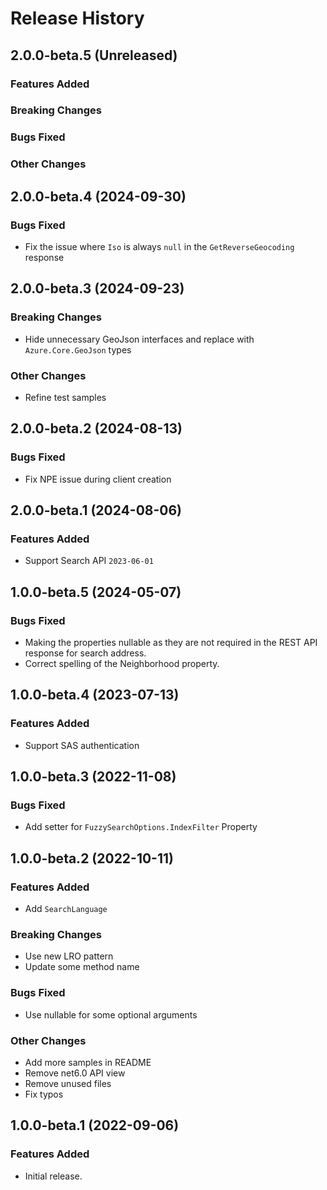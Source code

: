 # Release History

## 2.0.0-beta.5 (Unreleased)

### Features Added

### Breaking Changes

### Bugs Fixed

### Other Changes

## 2.0.0-beta.4 (2024-09-30)

### Bugs Fixed

- Fix the issue where `Iso` is always `null` in the `GetReverseGeocoding` response

## 2.0.0-beta.3 (2024-09-23)

### Breaking Changes

- Hide unnecessary GeoJson interfaces and replace with `Azure.Core.GeoJson` types

### Other Changes

- Refine test samples

## 2.0.0-beta.2 (2024-08-13)

### Bugs Fixed

- Fix NPE issue during client creation

## 2.0.0-beta.1 (2024-08-06)

### Features Added

- Support Search API `2023-06-01`

## 1.0.0-beta.5 (2024-05-07)

### Bugs Fixed

- Making the properties nullable as they are not required in the REST API response for search address.
- Correct spelling of the Neighborhood property.


## 1.0.0-beta.4 (2023-07-13)

### Features Added

- Support SAS authentication

## 1.0.0-beta.3 (2022-11-08)

### Bugs Fixed

- Add setter for `FuzzySearchOptions.IndexFilter` Property

## 1.0.0-beta.2 (2022-10-11)

### Features Added

- Add `SearchLanguage`

### Breaking Changes

- Use new LRO pattern
- Update some method name

### Bugs Fixed

- Use nullable for some optional arguments

### Other Changes

- Add more samples in README
- Remove net6.0 API view
- Remove unused files
- Fix typos

## 1.0.0-beta.1 (2022-09-06)

### Features Added

- Initial release.
